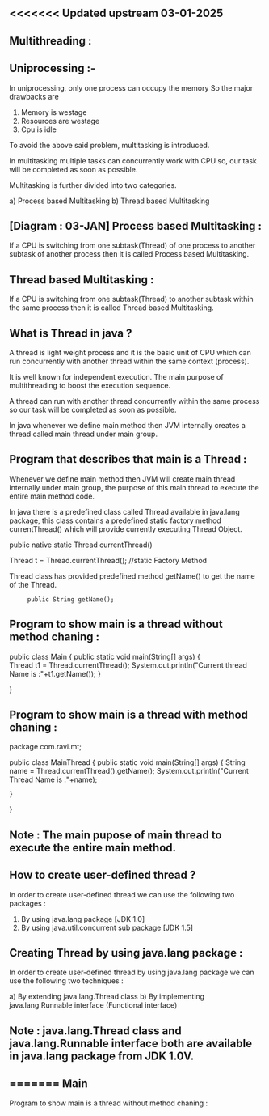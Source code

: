 <<<<<<< Updated upstream
03-01-2025
-----------
Multithreading :
----------------
Uniprocessing :- 
----------------
In uniprocessing, only one process can occupy the memory So the major drawbacks are 

1) Memory is westage
2) Resources are westage
3) Cpu is idle

To avoid the above said problem, multitasking is introduced.

In multitasking multiple tasks can concurrently work with CPU so, our task will be completed as soon as possible.

Multitasking is further divided into two categories.

a) Process based Multitasking
b) Thread based Multitasking

[Diagram : 03-JAN]
Process based Multitasking :
----------------------------
If a CPU is switching from one subtask(Thread) of one process to another subtask of another process then it is called Process based Multitasking.

Thread based Multitasking :
---------------------------
If a CPU is switching from one subtask(Thread) to another subtask within the same process then it is called Thread based Multitasking.

What is Thread in java ?
-------------------------
A thread is light weight process and it is the basic unit of CPU which can run concurrently with another thread within the same context (process).

It is well known for independent execution. The main purpose of multithreading to boost the execution sequence.

A thread can run with another thread concurrently within the same process so our task will be completed as soon as possible.

In java whenever we define main method then JVM internally creates a thread called main thread under main group.

Program that describes that main is a Thread :
-----------------------------------------------
Whenever we define main method then JVM will create main thread internally under main group, the purpose of this main thread to execute the entire main method code.

In java there is a predefined class called Thread available in java.lang package, this class contains a predefined static factory method currentThread() which will provide currently executing Thread Object.

  public native static Thread currentThread()

Thread t = Thread.currentThread(); //static Factory Method

Thread class has provided predefined method getName() to get the name of the Thread.
                 
		 public String getName();


Program to show main is a thread without method chaning :
-----------------------------------------------------------
public class Main 
{
	public static void main(String[] args) 
	{	
      Thread t1 = Thread.currentThread();
	  System.out.println("Current thread Name is :"+t1.getName());
	}

}

Program to show main is a thread with method chaning :
-------------------------------------------------------
package com.ravi.mt;

public class MainThread 
{
	public static void main(String[] args)
	{
		String name = Thread.currentThread().getName();
		System.out.println("Current Thread Name is :"+name);

	}

}

Note : The main pupose of main thread to execute the entire main method.
--------------------------------------------------------------
How to create user-defined thread ?
-----------------------------------
In order to create user-defined thread we can use the following two packages :

 1) By using java.lang package [JDK 1.0]
  2) By using java.util.concurrent sub package [JDK 1.5]

 
Creating Thread by using java.lang package :
--------------------------------------------
In order to create user-defined thread by using java.lang package we can use the following two techniques :

a) By extending java.lang.Thread class
b) By implementing java.lang.Runnable interface (Functional interface)
 
Note : java.lang.Thread class and java.lang.Runnable interface 
       both are available in java.lang package from JDK 1.0V.
 -------------------------------------------------------------
=======
Main
----
Program to show main is a thread without method chaning :